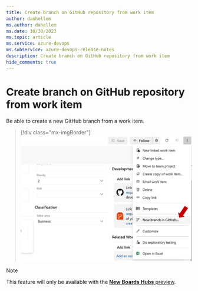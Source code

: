 ```yaml
---
title: Create branch on GitHub repository from work item
author: danhellem
ms.author: dahellem
ms.date: 10/30/2023
ms.topic: article
ms.service: azure-devops
ms.subservice: azure-devops-release-notes
description: Create branch on GitHub repository from work item
hide_comments: true
---
```


# Create branch on GitHub repository from work item

Be able to create a new GitHub branch from a work item. 

> [!div class="mx-imgBorder"]
> ![screen shot example adding link to Github](media\create-github-branch-from-work-item.png)

> [!NOTE]
> This feature will only be available with the [**New Boards Hubs** preview](https://devblogs.microsoft.com/devops/new-boards-hub-public-preview/).